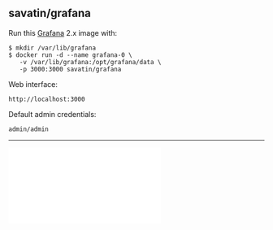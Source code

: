 
## savatin/grafana

Run this [Grafana](http://grafana.org/) 2.x image with:

    $ mkdir /var/lib/grafana
    $ docker run -d --name grafana-0 \
       -v /var/lib/grafana:/opt/grafana/data \
       -p 3000:3000 savatin/grafana

Web interface:

    http://localhost:3000

Default admin credentials:

    admin/admin

---

![PACKAGES](PACKAGES.md)
